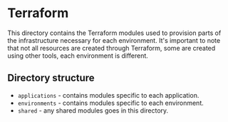 # Terraform

This directory contains the Terraform modules used to provision parts of the infrastructure necessary for each environment.
It's important to note that not all resources are created through Terraform, some are created using other tools, each environment is different.

## Directory structure

- `applications` - contains modules specific to each application.
- `environments` - contains modules specific to each environment.
- `shared` - any shared modules goes in this directory.
